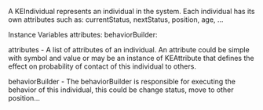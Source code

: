A KEIndividual represents an individual in the system. Each individual has its own attributes such as: currentStatus, nextStatus, position, age, ...

Instance Variables
	attributes:		<Dictionary>
	behaviorBuilder:		<KEBehaviorBuilder>

attributes
	- A list of attributes of an individual. An attribute could be simple with symbol and value or may be an instance of KEAttribute that defines the effect on probability of contact of this individual to others.

behaviorBuilder
	- The behaviorBuilder is responsible for executing the behavior of this individual, this could be change status, move to other position...
